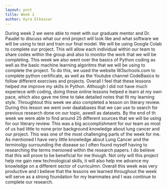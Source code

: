 ```yaml
---
layout: post
title: Week 2 
author: Kyra Elkassar 
---
```

During week 2 we were able to meet with our graduate mentor and Dr. Paudel to discuss what our end project will look like and what software we will be using to test and train our final model. We will be using Google Colab to complete our project. This will allow each individual within our team to share codes within the group and also to monitor the work that we will be completing. This week we also went over the basics of Python coding as well as the basic machine learning algoritms that we will be using to complete the project. To do this, we used the website W3schools.com to complete python certificate, as well as the Youtube channel CodeBasics to follow different exercises and projects. Overall I feel that these lessons helped me improve my skills in Python. Although I did not have much experiece with coding, doing these online lessons helped e learn at my own pace, which also gave me time to take detailed notes that fit my learning style. Throughtout this week we also completed a lesson on literary review. During this lesson we went over daatabases that we can use to search for previous research done on our topic, aswell as datasets. By the end of th week we were able to find around 25 different sources that we will be using for our literary review. This was a big accomplishment for our team as most of us had little to none prior background knowledge about lung cancer and our project. This was one of the most challenging parts of the week for me. As mentioned I have very little knowledge about Lung Cancer and the terminolgy surrounding the disease so I often found myself having to researching the terms menioned within the research papers. I do believe that this will prove to be beneficial for me though. Not only will this project help me gain new technological skills, it will also help me advance my knowledge on a different sector of curriculmn. Overall this week was very productive and I believe that the lessons we learned throughout the week will serve as a strong foundation for my teammates and I was continue to complete our research. 
